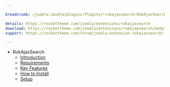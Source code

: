 ```yaml
---

breadcrumb: /joomla:Joomla/plugins:Plugins/!rokajaxsearch:RokAjaxSearch

details: https://rockettheme.com/joomla/extensions/rokajaxsearch
download: https://rockettheme.com/joomla/extensions/rokajaxsearch/modal/downloads
support: https://rockettheme.com/forum/joomla-extension-rokajaxsearch/

---
```


* RokAjaxSearch
    * [Introduction]()
    * [Requirements](INDEX.md#requirements)
    * [Key Features](INDEX.md#key-features)
    * [How to Install](INDEX.md#how-to-install)
    * [Setup](rokajaxsearch_use.md)
